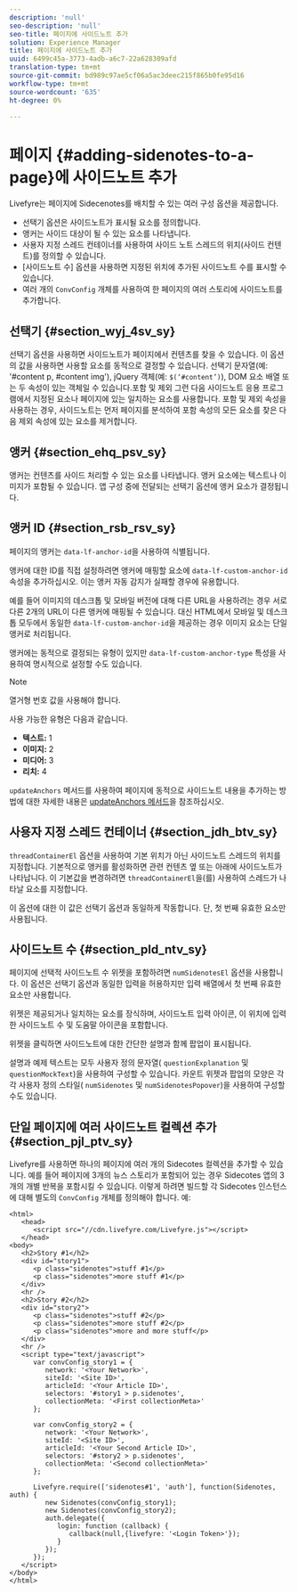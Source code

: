 ```yaml
---
description: 'null'
seo-description: 'null'
seo-title: 페이지에 사이드노트 추가
solution: Experience Manager
title: 페이지에 사이드노트 추가
uuid: 6499c45a-3773-4adb-a6c7-22a628309afd
translation-type: tm+mt
source-git-commit: bd989c97ae5cf06a5ac3deec215f865b0fe95d16
workflow-type: tm+mt
source-wordcount: '635'
ht-degree: 0%

---
```



# 페이지 {#adding-sidenotes-to-a-page}에 사이드노트 추가

Livefyre는 페이지에 Sidecenotes를 배치할 수 있는 여러 구성 옵션을 제공합니다.

* 선택기 옵션은 사이드노트가 표시될 요소를 정의합니다.
* 앵커는 사이드 대상이 될 수 있는 요소를 나타냅니다.
* 사용자 지정 스레드 컨테이너를 사용하여 사이드 노트 스레드의 위치(사이드 컨텐트)를 정의할 수 있습니다.
* [사이드노트 수] 옵션을 사용하면 지정된 위치에 추가된 사이드노트 수를 표시할 수 있습니다.
* 여러 개의 `ConvConfig` 개체를 사용하여 한 페이지의 여러 스토리에 사이드노트를 추가합니다.

## 선택기 {#section_wyj_4sv_sy}

선택기 옵션을 사용하면 사이드노트가 페이지에서 컨텐츠를 찾을 수 있습니다. 이 옵션의 값을 사용하면 사용할 요소를 동적으로 결정할 수 있습니다. 선택기 문자열(예: &#39;#content p, #content img&#39;), jQuery 객체(예: `$(‘#content’)`), DOM 요소 배열 또는 두 속성이 있는 객체일 수 있습니다.포함 및 제외 그런 다음 사이드노트 응용 프로그램에서 지정된 요소나 페이지에 있는 일치하는 요소를 사용합니다. 포함 및 제외 속성을 사용하는 경우, 사이드노트는 먼저 페이지를 분석하여 포함 속성의 모든 요소를 찾은 다음 제외 속성에 있는 요소를 제거합니다.

## 앵커 {#section_ehq_psv_sy}

앵커는 컨텐츠를 사이드 처리할 수 있는 요소를 나타냅니다. 앵커 요소에는 텍스트나 이미지가 포함될 수 있습니다. 앱 구성 중에 전달되는 선택기 옵션에 앵커 요소가 결정됩니다.

## 앵커 ID {#section_rsb_rsv_sy}

페이지의 앵커는 `data-lf-anchor-id`을 사용하여 식별됩니다.

앵커에 대한 ID를 직접 설정하려면 앵커에 매핑할 요소에 `data-lf-custom-anchor-id` 속성을 추가하십시오. 이는 앵커 자동 감지가 실패할 경우에 유용합니다.

예를 들어 이미지의 데스크톱 및 모바일 버전에 대해 다른 URL을 사용하려는 경우 서로 다른 2개의 URL이 다른 앵커에 매핑될 수 있습니다. 대신 HTML에서 모바일 및 데스크톱 모두에서 동일한 `data-lf-custom-anchor-id`을 제공하는 경우 이미지 요소는 단일 앵커로 처리됩니다.

앵커에는 동적으로 결정되는 유형이 있지만 `data-lf-custom-anchor-type` 특성을 사용하여 명시적으로 설정할 수도 있습니다.

>[!NOTE]
>
>열거형 번호 값을 사용해야 합니다.

사용 가능한 유형은 다음과 같습니다.

* **텍스트:** 1
* **이미지:** 2
* **미디어:** 3
* **리치:** 4

`updateAnchors` 메서드를 사용하여 페이지에 동적으로 사이드노트 내용을 추가하는 방법에 대한 자세한 내용은 [updateAnchors 메서드](/help/implementation/c-app-integrations/c-sidenotes-integration/update-anchors-method.md)을 참조하십시오.

## 사용자 지정 스레드 컨테이너 {#section_jdh_btv_sy}

`threadContainerEl` 옵션을 사용하여 기본 위치가 아닌 사이드노트 스레드의 위치를 지정합니다. 기본적으로 앵커를 활성화하면 관련 컨텐츠 옆 또는 아래에 사이드노트가 나타납니다. 이 기본값을 변경하려면 `threadContainerEl`을(를) 사용하여 스레드가 나타날 요소를 지정합니다.

이 옵션에 대한 이 값은 선택기 옵션과 동일하게 작동합니다. 단, 첫 번째 유효한 요소만 사용됩니다.

## 사이드노트 수 {#section_pld_ntv_sy}

페이지에 선택적 사이드노트 수 위젯을 포함하려면 `numSidenotesEl` 옵션을 사용합니다. 이 옵션은 선택기 옵션과 동일한 입력을 허용하지만 입력 배열에서 첫 번째 유효한 요소만 사용합니다.

위젯은 제공되거나 일치하는 요소를 장식하며, 사이드노트 입력 아이콘, 이 위치에 입력한 사이드노트 수 및 도움말 아이콘을 포함합니다.

위젯을 클릭하면 사이드노트에 대한 간단한 설명과 함께 팝업이 표시됩니다.

설명과 예제 텍스트는 모두 사용자 정의 문자열( `questionExplanation` 및 `questionMockText`)을 사용하여 구성할 수 있습니다. 카운트 위젯과 팝업의 모양은 각각 사용자 정의 스타일( `numSidenotes` 및 `numSidenotesPopover`)을 사용하여 구성할 수도 있습니다.

## 단일 페이지에 여러 사이드노트 컬렉션 추가 {#section_pjl_ptv_sy}

Livefyre를 사용하면 하나의 페이지에 여러 개의 Sidecotes 컬렉션을 추가할 수 있습니다. 예를 들어 페이지에 3개의 뉴스 스토리가 포함되어 있는 경우 Sidecotes 앱의 3개의 개별 반복을 포함시킬 수 있습니다. 이렇게 하려면 빌드할 각 Sidecotes 인스턴스에 대해 별도의 `ConvConfig` 개체를 정의해야 합니다. 예:

```
<html> 
   <head> 
      <script src="//cdn.livefyre.com/Livefyre.js"></script> 
   </head> 
<body> 
   <h2>Story #1</h2> 
   <div id="story1"> 
      <p class="sidenotes">stuff #1</p> 
      <p class="sidenotes">more stuff #1</p> 
   </div> 
   <hr /> 
   <h2>Story #2</h2> 
   <div id="story2"> 
      <p class="sidenotes">stuff #2</p> 
      <p class="sidenotes">more stuff #2</p> 
      <p class="sidenotes">more and more stuff</p> 
   </div> 
   <hr /> 
   <script type="text/javascript"> 
      var convConfig_story1 = { 
         network: '<Your Network>', 
         siteId: '<Site ID>', 
         articleId: '<Your Article ID>', 
         selectors: '#story1 > p.sidenotes', 
         collectionMeta: '<First collectionMeta>' 
      }; 
  
      var convConfig_story2 = { 
         network: '<Your Network>', 
         siteId: '<Site ID>', 
         articleId: '<Your Second Article ID>', 
         selectors: '#story2 > p.sidenotes', 
         collectionMeta: '<Second collectionMeta>' 
      }; 
  
      Livefyre.require(['sidenotes#1', 'auth'], function(Sidenotes, auth) { 
         new Sidenotes(convConfig_story1); 
         new Sidenotes(convConfig_story2); 
         auth.delegate({ 
            login: function (callback) { 
               callback(null,{livefyre: '<Login Token>'}); 
            } 
         }); 
      }); 
   </script> 
</body> 
</html>
```

